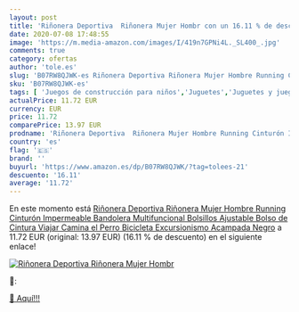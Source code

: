 ```yaml
---
layout: post
title: 'Riñonera Deportiva  Riñonera Mujer Hombr con un 16.11 % de descuento'
date: 2020-07-08 17:48:55
image: 'https://m.media-amazon.com/images/I/419n7GPNi4L._SL400_.jpg'
comments: true
category: ofertas
author: 'tole.es'
slug: 'B07RW8QJWK-es Riñonera Deportiva Riñonera Mujer Hombre Running Cinturón...'
sku: 'B07RW8QJWK-es'
tags: [ 'Juegos de construcción para niños','Juguetes','Juguetes y juegos','bicicleta', ]
actualPrice: 11.72 EUR
currency: EUR
price: 11.72
comparePrice: 13.97 EUR
prodname: 'Riñonera Deportiva  Riñonera Mujer Hombre Running Cinturón Impermeable Bandolera Multifuncional Bolsillos Ajustable Bolso de Cintura Viajar Camina el Perro Bicicleta Excursionismo Acampada Negro'
country: 'es'
flag: '🇪🇸'
brand: ''
buyurl: 'https://www.amazon.es/dp/B07RW8QJWK/?tag=tolees-21'
descuento: '16.11'
average: '11.72'
---
```


En este momento está [Riñonera Deportiva  Riñonera Mujer Hombre Running Cinturón Impermeable Bandolera Multifuncional Bolsillos Ajustable Bolso de Cintura Viajar Camina el Perro Bicicleta Excursionismo Acampada Negro](https://www.amazon.es/dp/B07RW8QJWK/?tag=tolees-21) a 11.72 EUR (original: 13.97 EUR) (16.11 %  de descuento) en el siguiente enlace!

[![Riñonera Deportiva  Riñonera Mujer Hombr](https://m.media-amazon.com/images/I/419n7GPNi4L._SL400_.jpg)](https://www.amazon.es/dp/B07RW8QJWK/?tag=tolees-21)

🔎:


[🛒 Aquí!!!](https://www.amazon.es/dp/B07RW8QJWK/?tag=tolees-21)
